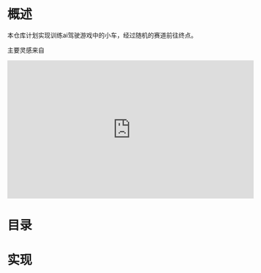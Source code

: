 # 概述
本仓库计划实现训练ai驾驶游戏中的小车，经过随机的赛道前往终点。

主要灵感来自
<iframe width="560" height="315" src="https://www.youtube.com/embed/Dw3BZ6O_8LY?si=QhVsaTwCVAqkO0Gd" title="YouTube video player" frameborder="0" allow="accelerometer; autoplay; clipboard-write; encrypted-media; gyroscope; picture-in-picture; web-share" allowfullscreen></iframe>

# 目录

# 实现

